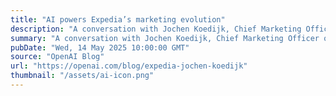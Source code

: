 ```yaml
---
title: "AI powers Expedia’s marketing evolution"
description: "A conversation with Jochen Koedijk, Chief Marketing Officer of Expedia Group."
summary: "A conversation with Jochen Koedijk, Chief Marketing Officer of Expedia Group."
pubDate: "Wed, 14 May 2025 10:00:00 GMT"
source: "OpenAI Blog"
url: "https://openai.com/blog/expedia-jochen-koedijk"
thumbnail: "/assets/ai-icon.png"
---
```


